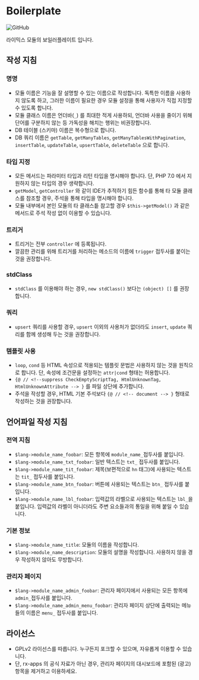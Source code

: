 # Boilerplate
![GitHub](https://img.shields.io/github/license/rx-apps/boilerplate)

라이믹스 모듈의 보일러플레이트 입니다.

## 작성 지침

### 명명
* 모듈 이름은 기능을 잘 설명할 수 있는 이름으로 작성합니다. 독특한 이름을 사용하지 않도록 하고, 그러한 이름이 필요한 경우 모듈 설정을 통해 사용자가 직접 지정할 수 있도록 합니다.
* 모듈 클래스 이름은 언더바(`_`) 를 최대한 적게 사용하되, 언더바 사용을 줄이기 위해 단어를 구분하지 않는 등 가독성을 해치는 행위는 비권장합니다.
* DB 테이블 (스키마) 이름은 복수형으로 합니다.
* DB 쿼리 이름은 `getTable`, `getManyTables`, `getManyTablesWithPagination`, `insertTable`, `updateTable`, `upsertTable`, `deleteTable` 으로 합니다.

### 타입 지정
* 모든 메서드는 파라미터 타입과 리턴 타입을 명시해야 합니다. 단, PHP 7.0 에서 지원하지 않는 타입의 경우 생략합니다.  
* `getModel`, `getController` 와 같이 IDE가 추적하기 힘든 함수를 통해 타 모듈 클래스를 참조할 경우, 주석을 통해 타입을 명시해야 합니다.
* 모듈 내부에서 본인 모듈의 타 클래스틑 참고할 경우 `$this->getModel()` 과 같은 메서드로 주석 작성 없이 이용할 수 있습니다.

### 트리거
* 트리거는 전부 `controller` 에 등록됩니다.
* 깔끔한 관리를 위해 트리거를 처리하는 메소드의 이름에 `trigger` 접두사를 붙이는 것을 권장합니다.

### stdClass
* `stdClass` 를 이용해야 하는 경우, `new stdClass()` 보다는 `(object) []` 를 권장합니다.

### 쿼리
* `upsert` 쿼리를 사용할 경우, `upsert` 이외의 사용처가 없더라도 `insert`, `update` 쿼리를 함께 생성해 두는 것을 권장합니다.

### 템플릿 사용
* `loop`, `cond` 등 HTML 속성으로 적용되는 템플릿 문법은 사용하지 않는 것을 원칙으로 합니다. 단, 속성에 조건문을 설정하는 `attr|cond` 형태는 허용합니다.
* `{@ // <!--suppress CheckEmptyScriptTag, HtmlUnknownTag, HtmlUnknownAttribute --> }` 를 파일 상단에 추가합니다.
* 주석을 작성할 경우, HTML 기본 주석보다 `{@ // <!-- document --> }` 형태로 작성하는 것을 권장합니다. 

## 언어파일 작성 지침

### 전역 지침
* `$lang->module_name_foobar`: 모든 항목에 `module_name_`접두사를 붙입니다.
* `$lang->module_name_txt_foobar`: 일반 텍스트는 `txt_` 접두사를 붙입니다.
* `$lang->module_name_tit_foobar`: 제목(보편적으로 `hn` 태그)에 사용되는 텍스트는 `tit_` 접두사를 붙입니다.
* `$lang->module_name_btn_foobar`: 버튼에 사용되는 텍스트는 `btn_` 접두사를 붙입니다.
* `$lang->module_name_lbl_foobar`: 입력값의 라벨으로 사용되는 텍스트는 `lbl_`을 붙입니다. 입력값의 라벨이 아니더라도 주변 요소들과의 통일을 위해 붙일 수 있습니다.

### 기본 정보
* `$lang->module_name_title`: 모듈의 이름을 작성합니다.
* `$lang->module_name_description`: 모듈의 설명을 작성합니다. 사용하지 않을 경우 작성하지 않아도 무방합니다.

### 관리자 페이지
* `$lang->module_name_admin_foobar`: 관리자 페이지에서 사용되는 모든 항목에 `admin_`접두사를 붙입니다.
* `$lang->module_name_admin_menu_foobar`: 관리자 페이지 상단에 출력되는 메뉴들의 이름은 `menu_` 접두사를 붙입니다.

## 라이선스
* GPLv2 라이선스를 따릅니다. 누구든지 포크할 수 있으며, 자유롭게 이용할 수 있습니다.
* 단, rx-apps 의 공식 자료가 아닌 경우, 관리자 페이지의 대시보드에 포함된 (광고) 항목을 제거하고 이용하세요.
